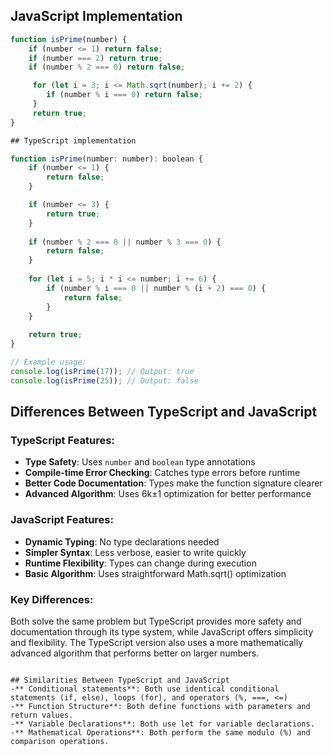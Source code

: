 ## JavaScript Implementation

```javascript
function isPrime(number) {
    if (number <= 1) return false;
    if (number === 2) return true;
    if (number % 2 === 0) return false;

     for (let i = 3; i <= Math.sqrt(number); i += 2) {
        if (number % i === 0) return false;
     }
     return true; 
}

## TypeScript implementation

function isPrime(number: number): boolean {
    if (number <= 1) {
        return false;
    }

    if (number <= 3) {
        return true;
    }
    
    if (number % 2 === 0 || number % 3 === 0) {
        return false;
    }
    
    for (let i = 5; i * i <= number; i += 6) {
        if (number % i === 0 || number % (i + 2) === 0) {
            return false;
        }
    }
    
    return true;
}

// Example usage:
console.log(isPrime(17)); // Output: true
console.log(isPrime(25)); // Output: false
```

## Differences Between TypeScript and JavaScript

### TypeScript Features:
- **Type Safety**: Uses `number` and `boolean` type annotations
- **Compile-time Error Checking**: Catches type errors before runtime
- **Better Code Documentation**: Types make the function signature clearer
- **Advanced Algorithm**: Uses 6k±1 optimization for better performance

### JavaScript Features:
- **Dynamic Typing**: No type declarations needed
- **Simpler Syntax**: Less verbose, easier to write quickly
- **Runtime Flexibility**: Types can change during execution
- **Basic Algorithm**: Uses straightforward Math.sqrt() optimization

### Key Differences:
Both solve the same problem but TypeScript provides more safety and documentation through its type system, while JavaScript offers simplicity and flexibility. The TypeScript version also uses a more mathematically advanced algorithm that performs better on larger numbers.
```

## Similarities Between TypeScript and JavaScript
-** Conditional statements**: Both use identical conditional statements (if, else), loops (for), and operators (%, ===, <=)
-** Function Structure**: Both define functions with parameters and return values.
-** Variable Declarations**: Both use let for variable declarations.
-** Mathematical Operations**: Both perform the same modulo (%) and comparison operations.
```